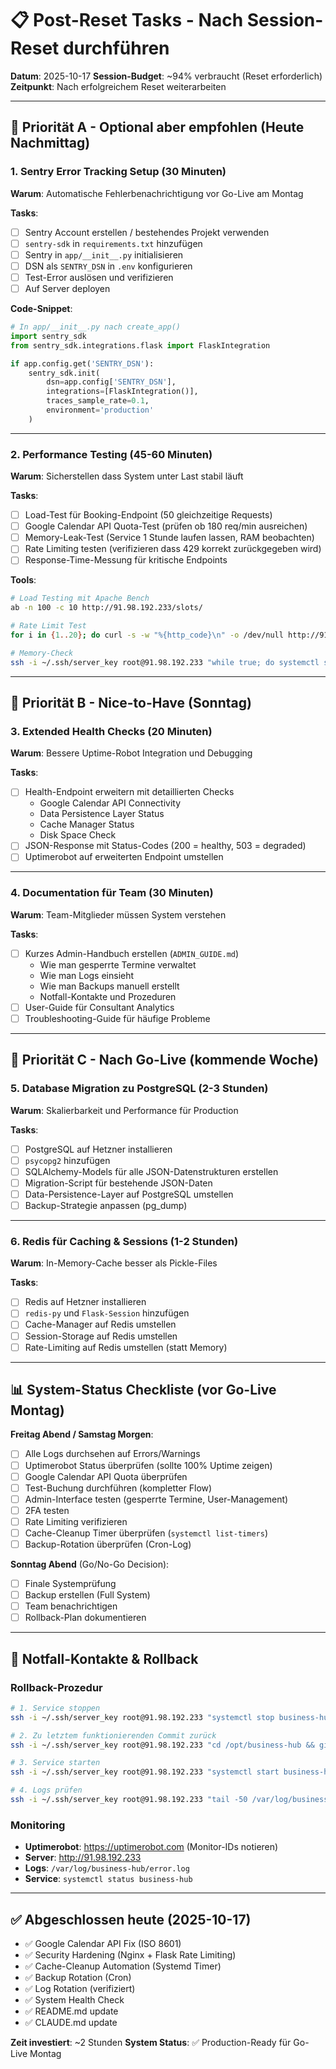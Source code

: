 # 📋 Post-Reset Tasks - Nach Session-Reset durchführen

**Datum**: 2025-10-17
**Session-Budget**: ~94% verbraucht (Reset erforderlich)
**Zeitpunkt**: Nach erfolgreichem Reset weiterarbeiten

---

## 🎯 Priorität A - Optional aber empfohlen (Heute Nachmittag)

### 1. **Sentry Error Tracking Setup** (30 Minuten)
**Warum**: Automatische Fehlerbenachrichtigung vor Go-Live am Montag

**Tasks**:
- [ ] Sentry Account erstellen / bestehendes Projekt verwenden
- [ ] `sentry-sdk` in `requirements.txt` hinzufügen
- [ ] Sentry in `app/__init__.py` initialisieren
- [ ] DSN als `SENTRY_DSN` in `.env` konfigurieren
- [ ] Test-Error auslösen und verifizieren
- [ ] Auf Server deployen

**Code-Snippet**:
```python
# In app/__init__.py nach create_app()
import sentry_sdk
from sentry_sdk.integrations.flask import FlaskIntegration

if app.config.get('SENTRY_DSN'):
    sentry_sdk.init(
        dsn=app.config['SENTRY_DSN'],
        integrations=[FlaskIntegration()],
        traces_sample_rate=0.1,
        environment='production'
    )
```

---

### 2. **Performance Testing** (45-60 Minuten)
**Warum**: Sicherstellen dass System unter Last stabil läuft

**Tasks**:
- [ ] Load-Test für Booking-Endpoint (50 gleichzeitige Requests)
- [ ] Google Calendar API Quota-Test (prüfen ob 180 req/min ausreichen)
- [ ] Memory-Leak-Test (Service 1 Stunde laufen lassen, RAM beobachten)
- [ ] Rate Limiting testen (verifizieren dass 429 korrekt zurückgegeben wird)
- [ ] Response-Time-Messung für kritische Endpoints

**Tools**:
```bash
# Load Testing mit Apache Bench
ab -n 100 -c 10 http://91.98.192.233/slots/

# Rate Limit Test
for i in {1..20}; do curl -s -w "%{http_code}\n" -o /dev/null http://91.98.192.233/login; done

# Memory-Check
ssh -i ~/.ssh/server_key root@91.98.192.233 "while true; do systemctl status business-hub --no-pager | grep Memory; sleep 300; done"
```

---

## 🎯 Priorität B - Nice-to-Have (Sonntag)

### 3. **Extended Health Checks** (20 Minuten)
**Warum**: Bessere Uptime-Robot Integration und Debugging

**Tasks**:
- [ ] Health-Endpoint erweitern mit detaillierten Checks
  - Google Calendar API Connectivity
  - Data Persistence Layer Status
  - Cache Manager Status
  - Disk Space Check
- [ ] JSON-Response mit Status-Codes (200 = healthy, 503 = degraded)
- [ ] Uptimerobot auf erweiterten Endpoint umstellen

---

### 4. **Documentation für Team** (30 Minuten)
**Warum**: Team-Mitglieder müssen System verstehen

**Tasks**:
- [ ] Kurzes Admin-Handbuch erstellen (`ADMIN_GUIDE.md`)
  - Wie man gesperrte Termine verwaltet
  - Wie man Logs einsieht
  - Wie man Backups manuell erstellt
  - Notfall-Kontakte und Prozeduren
- [ ] User-Guide für Consultant Analytics
- [ ] Troubleshooting-Guide für häufige Probleme

---

## 🎯 Priorität C - Nach Go-Live (kommende Woche)

### 5. **Database Migration zu PostgreSQL** (2-3 Stunden)
**Warum**: Skalierbarkeit und Performance für Production

**Tasks**:
- [ ] PostgreSQL auf Hetzner installieren
- [ ] `psycopg2` hinzufügen
- [ ] SQLAlchemy-Models für alle JSON-Datenstrukturen erstellen
- [ ] Migration-Script für bestehende JSON-Daten
- [ ] Data-Persistence-Layer auf PostgreSQL umstellen
- [ ] Backup-Strategie anpassen (pg_dump)

---

### 6. **Redis für Caching & Sessions** (1-2 Stunden)
**Warum**: In-Memory-Cache besser als Pickle-Files

**Tasks**:
- [ ] Redis auf Hetzner installieren
- [ ] `redis-py` und `Flask-Session` hinzufügen
- [ ] Cache-Manager auf Redis umstellen
- [ ] Session-Storage auf Redis umstellen
- [ ] Rate-Limiting auf Redis umstellen (statt Memory)

---

## 📊 System-Status Checkliste (vor Go-Live Montag)

**Freitag Abend / Samstag Morgen**:
- [ ] Alle Logs durchsehen auf Errors/Warnings
- [ ] Uptimerobot Status überprüfen (sollte 100% Uptime zeigen)
- [ ] Google Calendar API Quota überprüfen
- [ ] Test-Buchung durchführen (kompletter Flow)
- [ ] Admin-Interface testen (gesperrte Termine, User-Management)
- [ ] 2FA testen
- [ ] Rate Limiting verifizieren
- [ ] Cache-Cleanup Timer überprüfen (`systemctl list-timers`)
- [ ] Backup-Rotation überprüfen (Cron-Log)

**Sonntag Abend** (Go/No-Go Decision):
- [ ] Finale Systemprüfung
- [ ] Backup erstellen (Full System)
- [ ] Team benachrichtigen
- [ ] Rollback-Plan dokumentieren

---

## 🚨 Notfall-Kontakte & Rollback

### Rollback-Prozedur
```bash
# 1. Service stoppen
ssh -i ~/.ssh/server_key root@91.98.192.233 "systemctl stop business-hub"

# 2. Zu letztem funktionierenden Commit zurück
ssh -i ~/.ssh/server_key root@91.98.192.233 "cd /opt/business-hub && git reset --hard <commit-hash>"

# 3. Service starten
ssh -i ~/.ssh/server_key root@91.98.192.233 "systemctl start business-hub"

# 4. Logs prüfen
ssh -i ~/.ssh/server_key root@91.98.192.233 "tail -50 /var/log/business-hub/error.log"
```

### Monitoring
- **Uptimerobot**: https://uptimerobot.com (Monitor-IDs notieren)
- **Server**: http://91.98.192.233
- **Logs**: `/var/log/business-hub/error.log`
- **Service**: `systemctl status business-hub`

---

## ✅ Abgeschlossen heute (2025-10-17)

- ✅ Google Calendar API Fix (ISO 8601)
- ✅ Security Hardening (Nginx + Flask Rate Limiting)
- ✅ Cache-Cleanup Automation (Systemd Timer)
- ✅ Backup Rotation (Cron)
- ✅ Log Rotation (verifiziert)
- ✅ System Health Check
- ✅ README.md update
- ✅ CLAUDE.md update

**Zeit investiert**: ~2 Stunden
**System Status**: ✅ Production-Ready für Go-Live Montag
